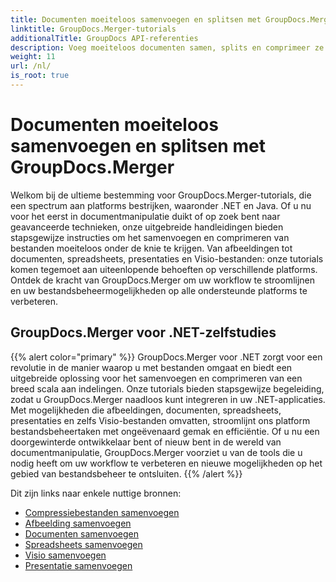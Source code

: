 ```yaml
---
title: Documenten moeiteloos samenvoegen en splitsen met GroupDocs.Merger
linktitle: GroupDocs.Merger-tutorials
additionalTitle: GroupDocs API-referenties
description: Voeg moeiteloos documenten samen, splits en comprimeer ze op .NET- en Java-platforms met onze deskundige tutorials over GroupDocs.Merger. Ontgrendel naadloos bestandsbeheer!
weight: 11
url: /nl/
is_root: true
---
```


# Documenten moeiteloos samenvoegen en splitsen met GroupDocs.Merger


Welkom bij de ultieme bestemming voor GroupDocs.Merger-tutorials, die een spectrum aan platforms bestrijken, waaronder .NET en Java. Of u nu voor het eerst in documentmanipulatie duikt of op zoek bent naar geavanceerde technieken, onze uitgebreide handleidingen bieden stapsgewijze instructies om het samenvoegen en comprimeren van bestanden moeiteloos onder de knie te krijgen. Van afbeeldingen tot documenten, spreadsheets, presentaties en Visio-bestanden: onze tutorials komen tegemoet aan uiteenlopende behoeften op verschillende platforms. Ontdek de kracht van GroupDocs.Merger om uw workflow te stroomlijnen en uw bestandsbeheermogelijkheden op alle ondersteunde platforms te verbeteren.

## GroupDocs.Merger voor .NET-zelfstudies
{{% alert color="primary" %}}
GroupDocs.Merger voor .NET zorgt voor een revolutie in de manier waarop u met bestanden omgaat en biedt een uitgebreide oplossing voor het samenvoegen en comprimeren van een breed scala aan indelingen. Onze tutorials bieden stapsgewijze begeleiding, zodat u GroupDocs.Merger naadloos kunt integreren in uw .NET-applicaties. Met mogelijkheden die afbeeldingen, documenten, spreadsheets, presentaties en zelfs Visio-bestanden omvatten, stroomlijnt ons platform bestandsbeheertaken met ongeëvenaard gemak en efficiëntie. Of u nu een doorgewinterde ontwikkelaar bent of nieuw bent in de wereld van documentmanipulatie, GroupDocs.Merger voorziet u van de tools die u nodig heeft om uw workflow te verbeteren en nieuwe mogelijkheden op het gebied van bestandsbeheer te ontsluiten.
{{% /alert %}}

Dit zijn links naar enkele nuttige bronnen:
 
- [Compressiebestanden samenvoegen](./net/merge-compress-files/)
- [Afbeelding samenvoegen](./net/image-merging/)
- [Documenten samenvoegen](./net/document-merging/)
- [Spreadsheets samenvoegen](./net/spreadsheet-merging/)
- [Visio samenvoegen](./net/visio-merging/)
- [Presentatie samenvoegen](./net/presentation-merging/)




